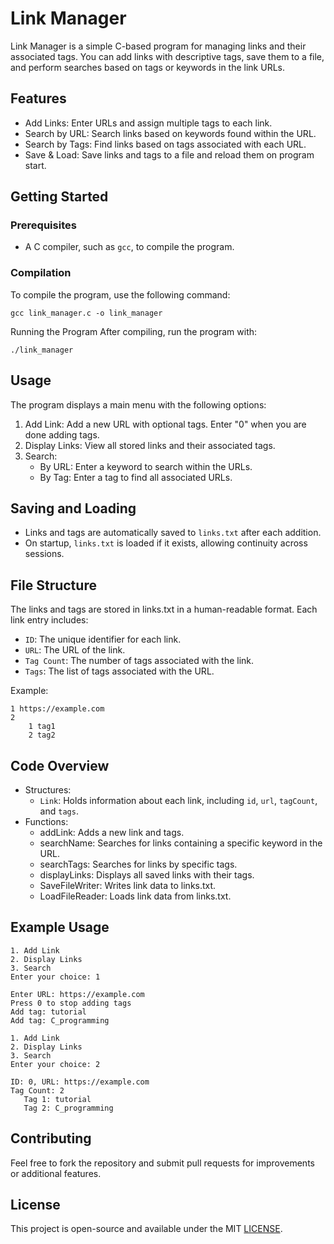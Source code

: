 # Link Manager

Link Manager is a simple C-based program for managing links and their associated tags. You can add links with descriptive tags, save them to a file, and perform searches based on tags or keywords in the link URLs.

## Features
- Add Links: Enter URLs and assign multiple tags to each link.
- Search by URL: Search links based on keywords found within the URL.
- Search by Tags: Find links based on tags associated with each URL.
- Save & Load: Save links and tags to a file and reload them on program start.

## Getting Started
### Prerequisites
- A C compiler, such as `gcc`, to compile the program.

### Compilation

To compile the program, use the following command:
```
gcc link_manager.c -o link_manager
```

Running the Program
After compiling, run the program with:
```
./link_manager
```

## Usage
The program displays a main menu with the following options:

1. Add Link: Add a new URL with optional tags. Enter "0" when you are done adding tags.
2. Display Links: View all stored links and their associated tags.
3. Search:
   - By URL: Enter a keyword to search within the URLs.
   - By Tag: Enter a tag to find all associated URLs.

## Saving and Loading
- Links and tags are automatically saved to `links.txt` after each addition.
- On startup, `links.txt` is loaded if it exists, allowing continuity across sessions.

## File Structure
The links and tags are stored in links.txt in a human-readable format. Each link entry includes:

- `ID`: The unique identifier for each link.
- `URL`: The URL of the link.
- `Tag Count`: The number of tags associated with the link.
- `Tags`: The list of tags associated with the URL.

Example:

```
1 https://example.com
2
    1 tag1
    2 tag2
```

## Code Overview
- Structures:
    - `Link`: Holds information about each link, including `id`, `url`, `tagCount`, and `tags`.
- Functions:
    - addLink: Adds a new link and tags.
    - searchName: Searches for links containing a specific keyword in the URL.
    - searchTags: Searches for links by specific tags.
    - displayLinks: Displays all saved links with their tags.
    - SaveFileWriter: Writes link data to links.txt.
    - LoadFileReader: Loads link data from links.txt.

## Example Usage
```
1. Add Link
2. Display Links
3. Search
Enter your choice: 1

Enter URL: https://example.com
Press 0 to stop adding tags
Add tag: tutorial
Add tag: C_programming

1. Add Link
2. Display Links
3. Search
Enter your choice: 2

ID: 0, URL: https://example.com
Tag Count: 2
   Tag 1: tutorial
   Tag 2: C_programming
```
## Contributing
Feel free to fork the repository and submit pull requests for improvements or additional features.

## License
This project is open-source and available under the MIT [LICENSE](LICENSE).

